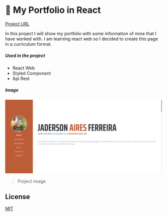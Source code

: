 # 🚀 My Portfolio in React

[Project URL](https://jadersonaires.github.io/portfolio/)

In this project I will show my portfolio with some information of mine that I have worked with. I am learning react web so I decided to create this page in a curriculum format.

##### Used in the project

* React Web
* Styled Component
* Api Rest

##### Image
![](https://github.com/jadersonaires/portfolio/blob/master/src/img/portfolio-web.PNG)
> Project image

## License
[MIT](https://choosealicense.com/licenses/mit/)